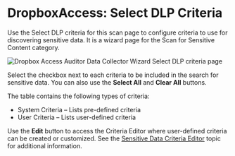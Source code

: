 # DropboxAccess: Select DLP Criteria

Use the Select DLP criteria for this scan page to configure criteria to use for discovering
sensitive data. It is a wizard page for the Scan for Sensitive Content category.

![Dropbox Access Auditor Data Collector Wizard Select DLP criteria page](/img/product_docs/accessanalyzer/admin/datacollector/spaa/selectdlpcriteria.webp)

Select the checkbox next to each criteria to be included in the search for sensitive data. You can
also use the **Select All** and **Clear All** buttons.

The table contains the following types of criteria:

- System Criteria – Lists pre-defined criteria
- User Criteria – Lists user-defined criteria

Use the **Edit** button to access the Criteria Editor where user-defined criteria can be created or
customized. See the
[Sensitive Data Criteria Editor](/docs/accessanalyzer/12.0/sensitive-data-discovery/criteria-editor/overview.md) topic
for additional information.

